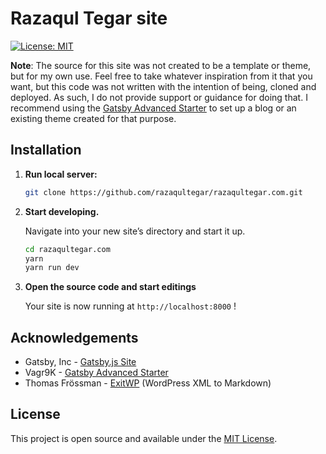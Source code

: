 # Razaqul Tegar site

[![License: MIT](https://img.shields.io/badge/License-MIT-blue.svg)](https://opensource.org/licenses/MIT)

**Note**: The source for this site was not created to be a template or theme, but for my own use. Feel free to take whatever inspiration from it that you want, but this code was not written with the intention of being, cloned and deployed. As such, I do not provide support or guidance for doing that. I recommend using the [Gatsby Advanced Starter](https://github.com/Vagr9K/gatsby-advanced-starter) to set up a blog or an existing theme created for that purpose.

## Installation

1.  **Run local server:**

    ```sh
    git clone https://github.com/razaqultegar/razaqultegar.com.git
    ```

1.  **Start developing.**

    Navigate into your new site’s directory and start it up.

    ```sh
    cd razaqultegar.com
    yarn
    yarn run dev
    ```

1.  **Open the source code and start editings**

    Your site is now running at `http://localhost:8000` !

## Acknowledgements

- Gatsby, Inc - [Gatsby.js Site](https://www.gatsbyjs.com)
- Vagr9K - [Gatsby Advanced Starter](https://github.com/Vagr9K/gatsby-advanced-starter)
- Thomas Frössman - [ExitWP](https://github.com/thomasf/exitwp) (WordPress XML to Markdown)

## License

This project is open source and available under the [MIT License](LICENSE).
